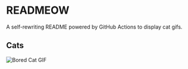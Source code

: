 # READMEOW

A self-rewriting README powered by GitHub Actions to display cat gifs.

## Cats

![Bored Cat GIF](https://media1.giphy.com/media/mlvseq9yvZhba/200.gif?cid=9acd02da16e2lvsauwm7ruix8qtc1qfyduf0z047pw56q1k5&ep=v1_gifs_search&rid=200.gif&ct=g)
